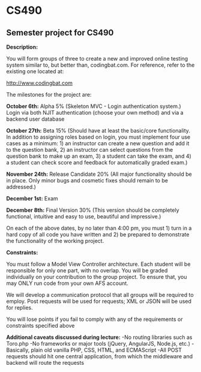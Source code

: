 CS490
=====

Semester project for CS490
--------------------------

**Description:**

You will form groups of three to create a new and improved online testing system similar to, but better than, codingbat.com. For reference, refer to the existing one located at:

http://www.codingbat.com

The milestones for the project are:

**October 6th:** Alpha 5% (Skeleton MVC - Login authentication system.)
Login via both NJIT authentication (choose your own method) and via a backend user database


**October 27th:** Beta 15% (Should have at least the basic/core functionality. In addition to assigning roles based on login, you must implement four use cases as a minimum: 1) an instructor can create a new question and add it to the question bank, 2) an instructor can select questions from the question bank to make up an exam, 3) a student can take the exam, and 4) a student can check score and feedback for automatically graded exam.)	


**November 24th:** Release Candidate 20% (All major functionality should be in place. Only minor bugs and cosmetic fixes should remain to be addressed.)


**December 1st:** Exam 

**December 8th:** Final Version 30% (This version should be completely functional, intuitive and easy to use, beautiful and impressive.)

On each of the above dates, by no later than 4:00 pm, you must 1) turn in a hard copy of all code you have written and 
2) be prepared to demonstrate the functionality of the working project.

**Constraints:**

You must follow a Model View Controller architecture. Each student will be responsible for only one part, with no overlap. You will be graded individually on your contribution to the group project. To ensure that, you may ONLY run code from your own AFS account. 

We will develop a communication protocol that all groups will be required to employ. Post requests will be used for requests; XML or JSON will be used for replies.

You will lose points if you fail to comply with any of the requirements or constraints specified above




**Additional caveats discussed during lecture:**
-No routing libraries such as Toro.php
-No frameworks or major tools (jQuery, AngularJS, Node.js, etc.)
-Basically, plain old vanilla PHP, CSS, HTML, and ECMAScript
-All POST requests should hit one central application, from which the middleware and backend will route the requests
